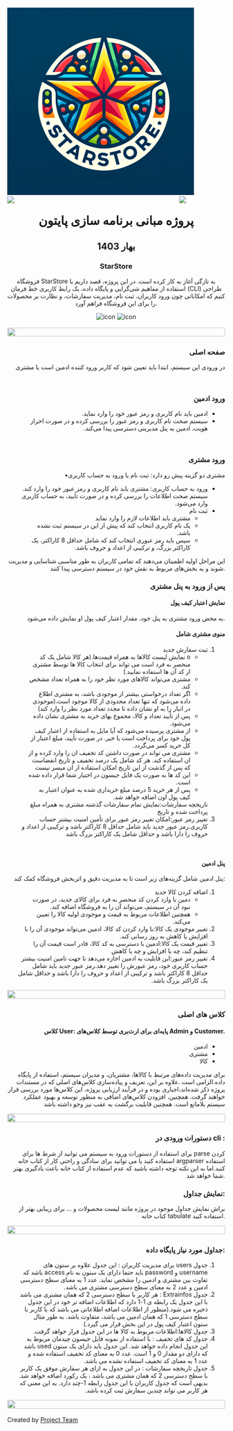 ![logo](starstore.png)
<img
  align="left"
  src="https://user-images.githubusercontent.com/65187002/144930161-2f783401-8d27-4fdf-a2f7-cc0ba32f1f1f.gif"
  width="21%"
  style="display: inline"
/><img
  align="right"
  src="https://user-images.githubusercontent.com/65187002/144930161-2f783401-8d27-4fdf-a2f7-cc0ba32f1f1f.gif"
  width="21%"
  style="display: inline"
/>
<h1 align="center">پروژه مبانی برنامه سازی پایتون</h1>
<h2 align="center">بهار 1403</h2>
<h3 align="center">StarStore</h3>
<p align="center">
  فروشگاه StarStore به تازگی آغاز به کار کرده است. در این پروژه، قصد داریم با
  استفاده از مفاهیم شی‌گرایی و پایگاه داده، یک رابط کاربری خط فرمان (CLI) طراحی
  کنیم که امکاناتی چون ورود کاربران، ثبت نام، مدیریت سفارشات، و نظارت بر محصولات
  را برای این فروشگاه فراهم آورد.
</p>
<div align="center">
  <img
    src="https://techstack-generator.vercel.app/python-icon.svg"
    alt="icon"
    width="50"
    height="50"
  />
  <img
    src="https://techstack-generator.vercel.app/mysql-icon.svg"
    alt="icon"
    width="50"
    height="50"
  />
</div>
<br />
<img src="https://i.imgur.com/dBaSKWF.gif" height="20" width="100%" />
<h3 align="right">صفحه اصلی</h3>
<p align="right">
  در ورودی این سیستم، ابتدا باید تعیین شود که کاربر ورود کننده ادمین است یا
  مشتری
</p>
<br />
<h3 align="right">ورود ادمین</h3>

<ul align="right" style="direction: rtl">
  <li align="right">ادمین باید نام کاربری و رمز عبور خود را وارد نماید.</li>
  <li align="right">
    سیستم صحت نام کاربری و رمز عبور را بررسی کرده و در صورت احراز هویت، ادمین به
    پنل مدیریتی دسترسی پیدا می‌کند.
  </li>
</ul>

<br />
<h3 align="right">ورود مشتری</h3>
<p align="right">•مشتری دو گزینه پیش رو دارد: ثبت نام یا ورود به حساب کاربری</p>

<ul align="right" style="direction: rtl">
  <li align="right">
    ورود به حساب کاربری: مشتری باید نام کاربری و رمز عبور خود را وارد کند. سیستم
    صحت اطلاعات را بررسی کرده و در صورت تأیید، به حساب کاربری وارد می‌شود.
  </li>
  <li align="right">
    ثبت نام
    <ul align="right">
      <li align="right">مشتری باید اطلاعات لازم را وارد نماید</li>
      <li align="right">
        یک نام کاربری انتخاب کند که پیش از این در سیستم ثبت نشده باشد.
      </li>
      <li align="right">
        سپس باید رمز عبوری انتخاب کند که شامل حداقل 8 کاراکتر، یک کاراکتر بزرگ،
        و ترکیبی از اعداد و حروف باشد.
      </li>
    </ul>
  </li>
</ul>

<p align="right">
  این مراحل اولیه اطمینان می‌دهند که تمامی کاربران به طور مناسبی شناسایی و
  مدیریت شوند و به بخش‌های مربوط به نقش خود در سیستم دسترسی پیدا کنند.
</p>
<h3 align="right">پس از ورود به پنل مشتری</h3>
<h4 align="right">نمایش اعتبار کیف پول</h4>
<p align="right">
  به محض ورود مشتری به پنل خود، مقدار اعتبار کیف پول او نمایش داده می‌شود.
</p>
<h4 align="right">منوی مشتری شامل</h4>

<ol align="right" style="direction: rtl">
  <li align="right">
    ثبت سفارش جدید
    <ul align="right" style="direction: rtl">
      <li align="right">
        o نمایش لیست کالاها به همراه قیمت‌ها.(هر کالا شامل یک کد منحصر به فرد
        است می تواند برای انتخاب کالا ها توسط مشتری از کد آن ها استفاده نمایید.)
      </li>
      <li align="right">
        مشتری می‌تواند کالاهای مورد نظر خود را به همراه تعداد مشخص کند.
      </li>
      <li align="right">
        اگر تعداد درخواستی بیشتر از موجودی باشد، به مشتری اطلاع داده می‌شود که
        تنها تعداد محدودی از کالا موجود است.(موجودی در انبار را به او نشان داده
        تا مجدد تعداد مورد نظر را وارد کند)
      </li>
      <li align="right">
        پس از تأیید تعداد و کالا، مجموع بهای خرید به مشتری نشان داده می‌شود.
      </li>
      <li align="right">
        از مشتری پرسیده می‌شود که آیا مایل به استفاده از اعتبار کیف پول خود برای
        پرداخت است یا خیر. در صورت تأیید، مبلغ اعتبار از کل خرید کسر می‌گردد.
      </li>
      <li align="right">
        مشتری می تواند در صورت داشتن کد تخفیف ان را وارد کرده و از ان استفاده
        کند. هر کد شامل یک درصد تخفیف و تاریخ انقضاست که پس از گذشت از این تاریخ
        امکان استفاده از ان میسر نیست
      </li>
      <li align="right">
        این کد ها به صورت یک فایل جیسون در اختیار شما قرار داده شده است.
      </li>
      <li align="right">
        پس از هر خرید 5 درصد مبلغ خریداری شده به عنوان اعتبار به کیف پول اون
        اضافه خواهد شد.
      </li>
    </ul>
  </li>
  <li align="right" style = "list-style-type:none;">
    تاریخچه سفارشات:نمایش تمام سفارشات گذشته مشتری به همراه مبلغ پرداخت شده و
    تاریخ
  </li>
  <li align="right">
    تغییر رمز عبور:امکان تغییر رمز عبور برای تأمین امنیت بیشتر حساب کاربری.رمز
    عبور جدید باید شامل حداقل 8 کاراکتر باشد و ترکیبی از اعداد و حروف را دارا
    باشد و حداقل شامل یک کاراکتر بزرگ باشد
  </li>
</ol>

<br />
<h4 align="right">پنل ادمین</h4>
<p align="right">
  پنل ادمین شامل گزینه‌های زیر است تا به مدیریت دقیق و اثربخش فروشگاه کمک کند:
</p>

<ol align="right" style="direction: rtl">
  <li>
    اضافه کردن کالا جدید
    <ul>
      <li>
        دمین با وارد کردن کد منحصر به فرد برای کالای جدید، در صورت نبود آن در
        سیستم، می‌تواند آن را به فروشگاه اضافه کند.
      </li>
      <li>همچنین اطلاعات مربوط به قیمت و موجودی اولیه کالا را تعیین می‌کند.</li>
    </ul>
  </li>
  <li>
    تغییر موجودی یک کالا:با وارد کردن کد کالا، ادمین می‌تواند موجودی آن را با
    افزایش یا کاهش به روز رسانی کند.
  </li>
  <li>
    تغییر قیمت یک کالا:ادمین با دسترسی به کد کالا، قادر است قیمت آن را تنظیم
    کند، چه با افزایش و چه با کاهش
  </li>
  <li>
    تغییر رمز عبور:این قابلیت به ادمین اجازه می‌دهد تا جهت تامین امنیت بیشتر
    حساب کاربری خود، رمز عبورش را تغییر دهد.رمز عبور جدید باید شامل حداقل 8
    کاراکتر باشد و ترکیبی از اعداد و حروف را دارا باشد و حداقل شامل یک کاراکتر
    بزرگ باشد.
  </li>
</ol>

<img src="https://i.imgur.com/dBaSKWF.gif" height="20" width="100%" />
<h3 align="right">کلاس های اصلی</h3>
<h4 align="right">
  کلاس User: پایه‌ای برای ارث‌بری توسط کلاس‌های Admin و Customer.
</h4>
<ul style="direction: rtl">
  <li>ادمین</li>
  <li>مشتری</li>
  <li>کالا</li>
</ul>
<p align="right">
  برای مدیریت داده‌های مرتبط با کالاها، مشتریان، و مدیران سیستم، استفاده از
  پایگاه داده‌.الزامی است .علاوه بر این، تعریف و پیاده‌سازی کلاس‌های اصلی که در
  مستندات پروژه ذکر شده‌اند،اجباری بوده و در فرآیند ارزیابی پروژه، این کلاس‌ها
  مورد بررسی قرار خواهند گرفت. همچنین، افزودن کلاس‌های اضافی به منظور توسعه و
  بهبود عملکرد سیستم بلامانع است. همچنین قابلیت برگشت به عقب نیز وجو داشته باشد
</p>
<img src="https://i.imgur.com/dBaSKWF.gif" height="20" width="100%" />
<h3 align="right">دستورات ورودی در cli :</h3>
<p align="right">
  برای استفاده از دستورات ورود به سیستم می توانید از شرط ها برای parse کردن
  استفاده کنید یا می توانید برای سادگی و راحتی کار از کتاب خانه argparser
  استفاده کنید.اما به این نکته توجه داشته باشید که عدم استفاده از کتاب خانه باعث
  یادگیری بهتر شما خواهد شد.
</p>
<h3 align="right">نمایش جداول:</h3>
<p align="right">
  براش نمایش جداول موجود در پروژه مانند لیست محصولات و ... برای زیبایی بهتر از
  کتاب خانه tabulate استفاده کنید.
</p>

<img src="https://i.imgur.com/dBaSKWF.gif" height="20" width="100%" />
<h3 align="right">جداول مورد نیاز پایگاه داده:</h3>
<ol align="right" style="direction: rtl">
  <li align="right">
    جدول users برای مدیریت کاربران : این جدول علاوه بر ستون های username و
    password باید حتما دارای یک ستون به نام access باشد که تفاوت بین مشتری و
    ادمین را مشخص نماید. عدد 1 به معنای سطح دسترسی ادمین و عدد 2 به معنای سطح
    دسترسی مشتری می باشد.
  </li>
  <li align="right">
    جدول Extrainfos : هر کاربر با سطح دسترسی 2 که همان مشتری می باشد با این جدول
    یک رابطه ی 1-1 دارد که اطلاعات اضافه تر خود در این جدول ذخیره می شود.(منظور
    از اطلاعات اضافه اطلاعاتی می باشد که با کاربر با سطح دسترسی 1 که همان ادمین
    می باشد، متفاوت باشد. به طور مثال ستون اعتبار کیف پول در این بخش قرار می
    گیرد.)
  </li>
  <li>جدول کالاها:اطلاعات مربوط به کالا ها در این جدول قرار خواهد گرفت.</li>
  <li>
    جدول کد های تخفیف : با استفاده از نمونه فایل جیسون چیدمان مربوط به این جدول
    انجام داده خواهد شد. این جدول باید دارای یک ستون used باشد که دارای دو مقدار
    0 و 1 است. عدد 0 به معنای کد تخفیف استفاده شده و عدد 1 به معنای کد تخفیف
    استفاده نشده می باشد.
  </li>
  <li>
    جدول تاریخچه سفارشات : در این جدول به ازای هر سفارش موفق یک کاربر با سطح
    دسترسی 2 که همان مشتری می باشد ، یک رکورد اضافه خواهد شد. بدیهی است که جدول
    کاربران با این جدول رابطه 1-چند دارد. به این معنی که هر کاربر می تواند چندین
    سفارش ثبت کرده باشد.
  </li>
</ol>
<img src="https://i.imgur.com/dBaSKWF.gif" height="20" width="100%" />
<br />
<p align="left">
  Created by
  <a href=#>Project Team</a>
</p>
